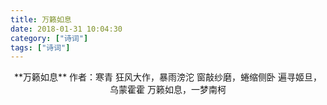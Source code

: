 ```yaml
---
title: 万籁如息
date: 2018-01-31 10:04:30
category: ["诗词"]
tags: ["诗词"]
---
```

<center>
**万籁如息**
作者：寒青
<!--more-->
狂风大作，暴雨滂沱 
窗敲纱磨，蜷缩侧卧 
遍寻姬旦，乌蒙霍霍
万籁如息，一梦南柯
</center>
